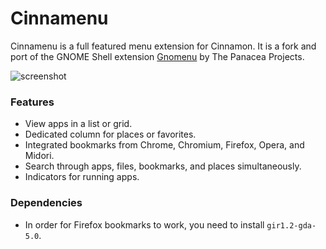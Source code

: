Cinnamenu
========

Cinnamenu is a full featured menu extension for Cinnamon. It is a fork and port of the GNOME Shell extension [Gnomenu](https://github.com/The-Panacea-Projects/gnomenu) by The Panacea Projects.

![screenshot](https://github.com/jaszhix/Cinnamenu/raw/master/screenshot.png)

### Features

 * View apps in a list or grid.
 * Dedicated column for places or favorites.
 * Integrated bookmarks from Chrome, Chromium, Firefox, Opera, and Midori.
 * Search through apps, files, bookmarks, and places simultaneously.
 * Indicators for running apps.

### Dependencies

 * In order for Firefox bookmarks to work, you need to install ```gir1.2-gda-5.0```.